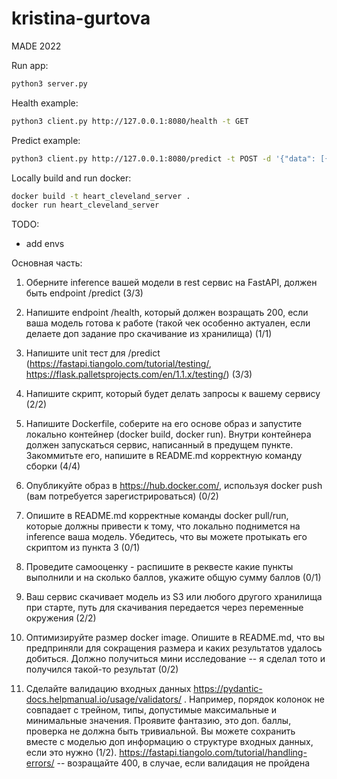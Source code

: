 # kristina-gurtova
MADE 2022

Run app:
```bash
python3 server.py
```

Health example:
```bash
python3 client.py http://127.0.0.1:8080/health -t GET
```

Predict example:
```bash
python3 client.py http://127.0.0.1:8080/predict -t POST -d '{"data": [{"age":50, "sex":0, "cp":1, "trestbps":100, "chol":100, "fbs":0, "restecg":0, "thalach":100, "exang":0, "oldpeak":100.10, "slope":0, "ca":0, "thal":0}]}'
```

Locally build and run docker:
```bash
docker build -t heart_cleveland_server .
docker run heart_cleveland_server
```

TODO:
- add envs

Основная часть:

1) Оберните inference вашей модели в rest сервис на FastAPI, должен быть endpoint /predict (3/3)

2) Напишите endpoint /health, который должен возращать 200, если ваша модель готова к работе (такой чек особенно актуален, если делаете доп задание про скачивание из хранилища) (1/1)

3) Напишите unit тест для /predict (https://fastapi.tiangolo.com/tutorial/testing/, https://flask.palletsprojects.com/en/1.1.x/testing/) (3/3)

4) Напишите скрипт, который будет делать запросы к вашему сервису (2/2)

5) Напишите Dockerfile, соберите на его основе образ и запустите локально контейнер (docker build, docker run). Внутри контейнера должен запускаться сервис, написанный в предущем пункте. Закоммитьте его, напишите в README.md корректную команду сборки (4/4)

6) Опубликуйте образ в https://hub.docker.com/, используя docker push (вам потребуется зарегистрироваться) (0/2)

7) Опишите в README.md корректные команды docker pull/run, которые должны привести к тому, что локально поднимется на inference ваша модель. Убедитесь, что вы можете протыкать его скриптом из пункта 3 (0/1)

8) Проведите самооценку - распишите в реквесте какие пункты выполнили и на сколько баллов, укажите общую сумму баллов (0/1)

9) Ваш сервис скачивает модель из S3 или любого другого хранилища при старте, путь для скачивания передается через переменные окружения (2/2)
10) Оптимизируйте размер docker image. Опишите в README.md, что вы предприняли для сокращения размера и каких результатов удалось добиться. Должно получиться мини исследование -- я сделал тото и получился такой-то результат (0/2)
11) Сделайте валидацию входных данных https://pydantic-docs.helpmanual.io/usage/validators/ . Например, порядок колонок не совпадает с трейном, типы, допустимые максимальные и минимальные значения. Проявите фантазию, это доп. баллы, проверка не должна быть тривиальной. Вы можете сохранить вместе с моделью доп информацию о структуре входных данных, если это нужно (1/2). https://fastapi.tiangolo.com/tutorial/handling-errors/ -- возращайте 400, в случае, если валидация не пройдена